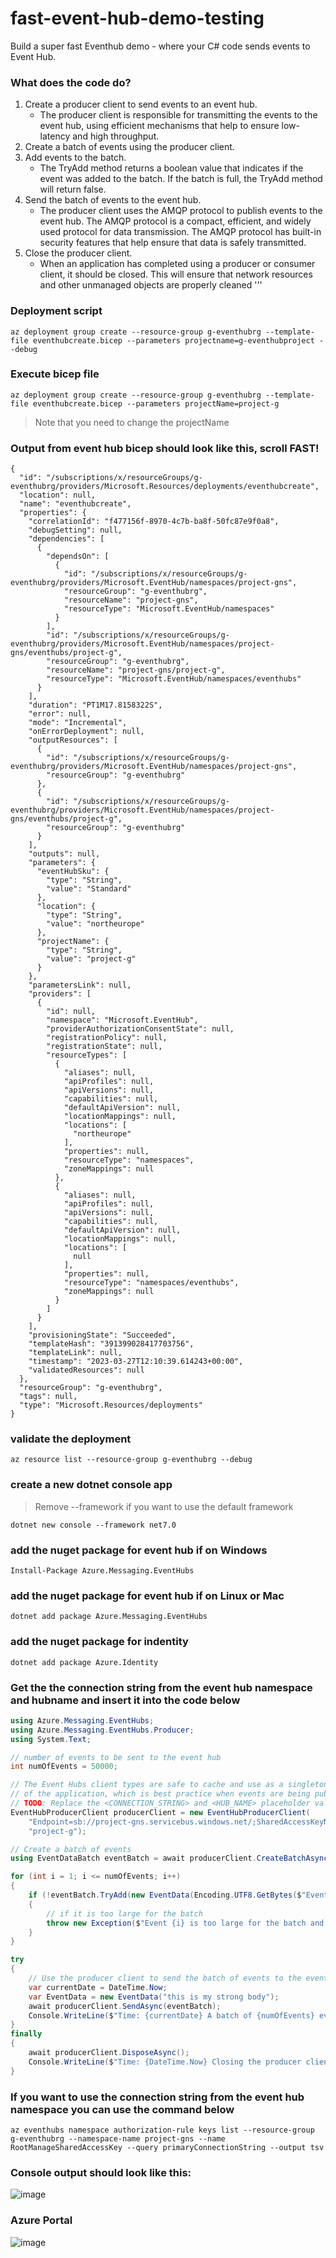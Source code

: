 # fast-event-hub-demo-testing
Build a super fast Eventhub demo - where your C# code sends events to Event Hub. 

### What does the code do?

1. Create a producer client to send events to an event hub.
    - The producer client is responsible for transmitting the events to the event hub, using efficient mechanisms that help to ensure
    low-latency and high throughput.
2. Create a batch of events using the producer client.
3. Add events to the batch.
    - The TryAdd method returns a boolean value that indicates if the event was added to the batch. If the batch is full, the TryAdd
    method will return false.
4. Send the batch of events to the event hub.
    - The producer client uses the AMQP protocol to publish events to the event hub. The AMQP protocol is a compact, efficient, and
    widely used protocol for data transmission. The AMQP protocol has built-in security features that help ensure that data is
    safely transmitted.
5. Close the producer client.
    - When an application has completed using a producer or consumer client, it should be closed. This will ensure that network
    resources and other unmanaged objects are properly cleaned 
 '''
 
 
 
 ### Deployment script
```
az deployment group create --resource-group g-eventhubrg --template-file eventhubcreate.bicep --parameters projectname=g-eventhubproject --debug
```

### Execute bicep file
```
az deployment group create --resource-group g-eventhubrg --template-file eventhubcreate.bicep --parameters projectName=project-g   
```
> Note that you need to change the projectName

### Output from event hub bicep should look like this, scroll FAST!
```
{
  "id": "/subscriptions/x/resourceGroups/g-eventhubrg/providers/Microsoft.Resources/deployments/eventhubcreate",
  "location": null,
  "name": "eventhubcreate",
  "properties": {
    "correlationId": "f477156f-8970-4c7b-ba8f-50fc87e9f0a8",
    "debugSetting": null,
    "dependencies": [
      {
        "dependsOn": [
          {
            "id": "/subscriptions/x/resourceGroups/g-eventhubrg/providers/Microsoft.EventHub/namespaces/project-gns",
            "resourceGroup": "g-eventhubrg",
            "resourceName": "project-gns",
            "resourceType": "Microsoft.EventHub/namespaces"
          }
        ],
        "id": "/subscriptions/x/resourceGroups/g-eventhubrg/providers/Microsoft.EventHub/namespaces/project-gns/eventhubs/project-g",
        "resourceGroup": "g-eventhubrg",
        "resourceName": "project-gns/project-g",
        "resourceType": "Microsoft.EventHub/namespaces/eventhubs"
      }
    ],
    "duration": "PT1M17.8158322S",
    "error": null,
    "mode": "Incremental",
    "onErrorDeployment": null,
    "outputResources": [
      {
        "id": "/subscriptions/x/resourceGroups/g-eventhubrg/providers/Microsoft.EventHub/namespaces/project-gns",
        "resourceGroup": "g-eventhubrg"
      },
      {
        "id": "/subscriptions/x/resourceGroups/g-eventhubrg/providers/Microsoft.EventHub/namespaces/project-gns/eventhubs/project-g",
        "resourceGroup": "g-eventhubrg"
      }
    ],
    "outputs": null,
    "parameters": {
      "eventHubSku": {
        "type": "String",
        "value": "Standard"
      },
      "location": {
        "type": "String",
        "value": "northeurope"
      },
      "projectName": {
        "type": "String",
        "value": "project-g"
      }
    },
    "parametersLink": null,
    "providers": [
      {
        "id": null,
        "namespace": "Microsoft.EventHub",
        "providerAuthorizationConsentState": null,
        "registrationPolicy": null,
        "registrationState": null,
        "resourceTypes": [
          {
            "aliases": null,
            "apiProfiles": null,
            "apiVersions": null,
            "capabilities": null,
            "defaultApiVersion": null,
            "locationMappings": null,
            "locations": [
              "northeurope"
            ],
            "properties": null,
            "resourceType": "namespaces",
            "zoneMappings": null
          },
          {
            "aliases": null,
            "apiProfiles": null,
            "apiVersions": null,
            "capabilities": null,
            "defaultApiVersion": null,
            "locationMappings": null,
            "locations": [
              null
            ],
            "properties": null,
            "resourceType": "namespaces/eventhubs",
            "zoneMappings": null
          }
        ]
      }
    ],
    "provisioningState": "Succeeded",
    "templateHash": "391399028417703756",
    "templateLink": null,
    "timestamp": "2023-03-27T12:10:39.614243+00:00",
    "validatedResources": null
  },
  "resourceGroup": "g-eventhubrg",
  "tags": null,
  "type": "Microsoft.Resources/deployments"
}
```

### validate the deployment 
```
az resource list --resource-group g-eventhubrg --debug
```

### create a new dotnet console app 
> Remove --framework if you want to use the default framework
```
dotnet new console --framework net7.0
```

### add the nuget package for event hub if on Windows
```
Install-Package Azure.Messaging.EventHubs
```

### add the nuget package for event hub if on Linux or Mac
```
dotnet add package Azure.Messaging.EventHubs
```

### add the nuget package for indentity
```
dotnet add package Azure.Identity
```

### Get the the connection string from the event hub namespace and hubname and insert it into the code below
```c#
using Azure.Messaging.EventHubs;
using Azure.Messaging.EventHubs.Producer;
using System.Text;

// number of events to be sent to the event hub
int numOfEvents = 50000;

// The Event Hubs client types are safe to cache and use as a singleton for the lifetime
// of the application, which is best practice when events are being published or read regularly.
// TODO: Replace the <CONNECTION_STRING> and <HUB_NAME> placeholder values
EventHubProducerClient producerClient = new EventHubProducerClient(
    "Endpoint=sb://project-gns.servicebus.windows.net/;SharedAccessKeyName=RootManageSharedAccessKey;SharedAccessKey=H0g1dB6Fbz01UCWgNfKVu09WvAqbi+Raq+AEhAGWiZ0=",
    "project-g");

// Create a batch of events 
using EventDataBatch eventBatch = await producerClient.CreateBatchAsync();

for (int i = 1; i <= numOfEvents; i++)
{
    if (!eventBatch.TryAdd(new EventData(Encoding.UTF8.GetBytes($"Event{i}"))))
    {
        // if it is too large for the batch
        throw new Exception($"Event {i} is too large for the batch and cannot be sent.");
    }
}

try
{
    // Use the producer client to send the batch of events to the event hub
    var currentDate = DateTime.Now;
    var EventData = new EventData("this is my strong body");
    await producerClient.SendAsync(eventBatch);
    Console.WriteLine($"Time: {currentDate} A batch of {numOfEvents} events has been published.");
}
finally
{
    await producerClient.DisposeAsync();
    Console.WriteLine($"Time: {DateTime.Now} Closing the producer client and cleaning up.");
}
```

### If you want to use the connection string from the event hub namespace you can use the command below
```
az eventhubs namespace authorization-rule keys list --resource-group g-eventhubrg --namespace-name project-gns --name RootManageSharedAccessKey --query primaryConnectionString --output tsv
```
### Console output should look like this: 

![image](https://user-images.githubusercontent.com/22896482/228251995-9b690d6c-1368-4bf7-9b0c-2b04dafe4566.png)

### Azure Portal

![image](https://user-images.githubusercontent.com/22896482/228252365-f97d8632-0d21-48d6-b5d7-38af0d1edf29.png)


